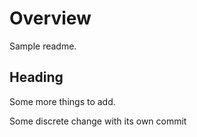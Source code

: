 # Overview

Sample readme.

## Heading

Some more things to add.


Some discrete change with its own commit
